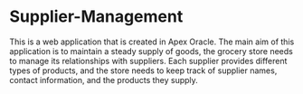 # Supplier-Management
This is a web application that is created in Apex Oracle. The main aim of this application is to maintain a steady supply of goods, the grocery store needs to manage its relationships with suppliers. Each supplier provides different types of products, and the store needs to keep track of supplier names, contact information, and the products they supply.

